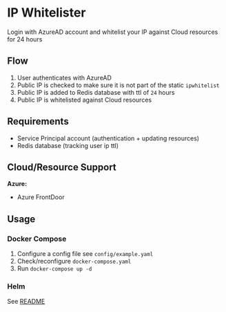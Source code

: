 # IP Whitelister

Login with AzureAD account and whitelist your IP against Cloud resources for 24 hours

## Flow

1. User authenticates with AzureAD
2. Public IP is checked to make sure it is not part of the static `ipwhitelist`
3. Public IP is added to Redis database with ttl of `24` hours
4. Public IP is whitelisted against Cloud resources

## Requirements
- Service Principal account (authentication  + updating resources)
- Redis database (tracking user ip ttl)

## Cloud/Resource Support

**Azure:**
- Azure FrontDoor

## Usage

### Docker Compose
1. Configure a config file see `config/example.yaml`
2. Check/reconfigure `docker-compose.yaml`
3. Run `docker-compose up -d`

### Helm
See [README](helm/ip-whitelister/README.md)
